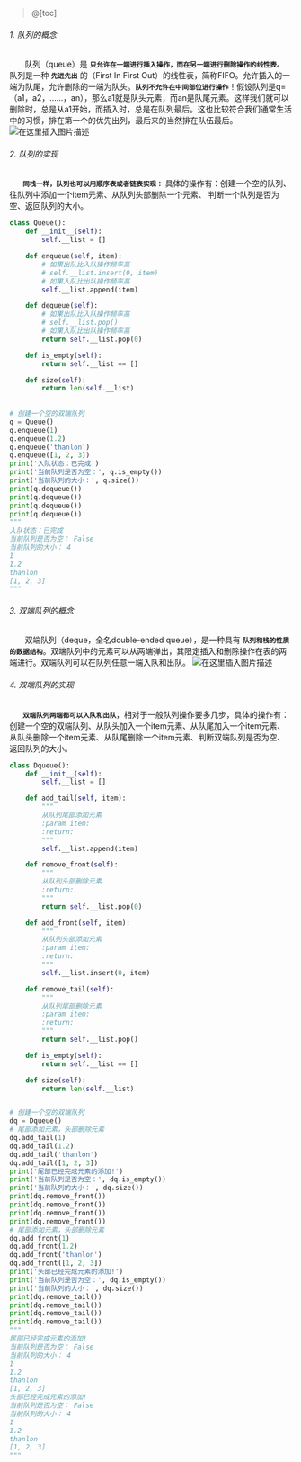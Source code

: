 ﻿>@[toc]
###### 1. 队列的概念
&nbsp;&nbsp;&nbsp;&nbsp;&nbsp;&nbsp;&nbsp;队列（queue）是 **`只允许在一端进行插入操作，而在另一端进行删除操作的线性表。`** 队列是一种 **`先进先出`** 的（First In First Out）的线性表，简称FIFO。允许插入的一端为队尾，允许删除的一端为队头。**`队列不允许在中间部位进行操作`**！假设队列是q=（a1，a2，……，an），那么a1就是队头元素，而an是队尾元素。这样我们就可以删除时，总是从a1开始，而插入时，总是在队列最后。这也比较符合我们通常生活中的习惯，排在第一个的优先出列，最后来的当然排在队伍最后。
![在这里插入图片描述](https://img-blog.csdnimg.cn/2020052800413963.png?x-oss-process=image/watermark,type_ZmFuZ3poZW5naGVpdGk,shadow_10,text_aHR0cHM6Ly9ibG9nLmNzZG4ubmV0L1RoYW5sb24=,size_16,color_FFFFFF,t_70)
###### 2. 队列的实现
&nbsp;&nbsp;&nbsp;&nbsp;&nbsp;&nbsp;**`同栈一样，队列也可以用顺序表或者链表实现：`** 具体的操作有：创建一个空的队列、往队列中添加一个item元素、从队列头部删除一个元素、 判断一个队列是否为空、返回队列的大小。
```py
class Queue():
    def __init__(self):
        self.__list = []

    def enqueue(self, item):
        # 如果出队比入队操作频率高
        # self.__list.insert(0, item)
        # 如果入队比出队操作频率高
        self.__list.append(item)

    def dequeue(self):
        # 如果出队比入队操作频率高
        # self.__list.pop()
        # 如果入队比出队操作频率高
        return self.__list.pop(0)

    def is_empty(self):
        return self.__list == []

    def size(self):
        return len(self.__list)
        
        
# 创建一个空的双端队列
q = Queue()
q.enqueue(1)
q.enqueue(1.2)
q.enqueue('thanlon')
q.enqueue([1, 2, 3])
print('入队状态：已完成')
print('当前队列是否为空：', q.is_empty())
print('当前队列的大小：', q.size())
print(q.dequeue())
print(q.dequeue())
print(q.dequeue())
print(q.dequeue())
"""
入队状态：已完成
当前队列是否为空： False
当前队列的大小： 4
1
1.2
thanlon
[1, 2, 3]
"""
```
###### 3. 双端队列的概念
&nbsp;&nbsp;&nbsp;&nbsp;&nbsp;&nbsp;&nbsp;双端队列（deque，全名double-ended queue），是一种具有 **`队列和栈的性质的数据结构`**。双端队列中的元素可以从两端弹出，其限定插入和删除操作在表的两端进行。双端队列可以在队列任意一端入队和出队。
![在这里插入图片描述](https://img-blog.csdnimg.cn/20200528130554380.png)
###### 4. 双端队列的实现
&nbsp;&nbsp;&nbsp;&nbsp;&nbsp;&nbsp;**`双端队列两端都可以入队和出队`**，相对于一般队列操作要多几步，具体的操作有： 创建一个空的双端队列、从队头加入一个item元素、从队尾加入一个item元素、从队头删除一个item元素、从队尾删除一个item元素、判断双端队列是否为空、返回队列的大小。
```py
class Dqueue():
    def __init__(self):
        self.__list = []

    def add_tail(self, item):
        """
        从队列尾部添加元素
        :param item:
        :return:
        """
        self.__list.append(item)

    def remove_front(self):
        """
        从队列头部删除元素
        :return:
        """
        return self.__list.pop(0)

    def add_front(self, item):
        """
        从队列头部添加元素
        :param item:
        :return:
        """
        self.__list.insert(0, item)

    def remove_tail(self):
        """
        从队列尾部删除元素
        :param item:
        :return:
        """
        return self.__list.pop()

    def is_empty(self):
        return self.__list == []

    def size(self):
        return len(self.__list)


# 创建一个空的双端队列
dq = Dqueue()
# 尾部添加元素，头部删除元素
dq.add_tail(1)
dq.add_tail(1.2)
dq.add_tail('thanlon')
dq.add_tail([1, 2, 3])
print('尾部已经完成元素的添加!')
print('当前队列是否为空：', dq.is_empty())
print('当前队列的大小：', dq.size())
print(dq.remove_front())
print(dq.remove_front())
print(dq.remove_front())
print(dq.remove_front())
# 尾部添加元素，头部删除元素
dq.add_front(1)
dq.add_front(1.2)
dq.add_front('thanlon')
dq.add_front([1, 2, 3])
print('头部已经完成元素的添加!')
print('当前队列是否为空：', dq.is_empty())
print('当前队列的大小：', dq.size())
print(dq.remove_tail())
print(dq.remove_tail())
print(dq.remove_tail())
print(dq.remove_tail())
"""
尾部已经完成元素的添加!
当前队列是否为空： False
当前队列的大小： 4
1
1.2
thanlon
[1, 2, 3]
头部已经完成元素的添加!
当前队列是否为空： False
当前队列的大小： 4
1
1.2
thanlon
[1, 2, 3]
"""
```

